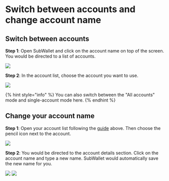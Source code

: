 # Switch between accounts and change account name

## Switch between accounts

**Step 1**: Open SubWallet and click on the account name on top of the screen. You would be directed to a list of accounts.

![](<../../.gitbook/assets/image (3).png>)

**Step 2**: In the account list, choose the account you want to use.&#x20;

![](<../../.gitbook/assets/image (73).png>)

{% hint style="info" %}
You can also switch between the "All accounts" mode and single-account mode here.&#x20;
{% endhint %}



## Change your account name

**Step 1**: Open your account list following the [guide](switch-between-accounts-and-change-account-name.md#switch-between-accounts) above. Then choose the pencil icon next to the account.&#x20;

![](<../../.gitbook/assets/image (76).png>)

**Step 2**: You would be directed to the account details section. Click on the account name and type a new name. SubWallet would automatically save the new name for you.&#x20;

![](<../../.gitbook/assets/image (6).png>) ![](<../../.gitbook/assets/image (8).png>)
